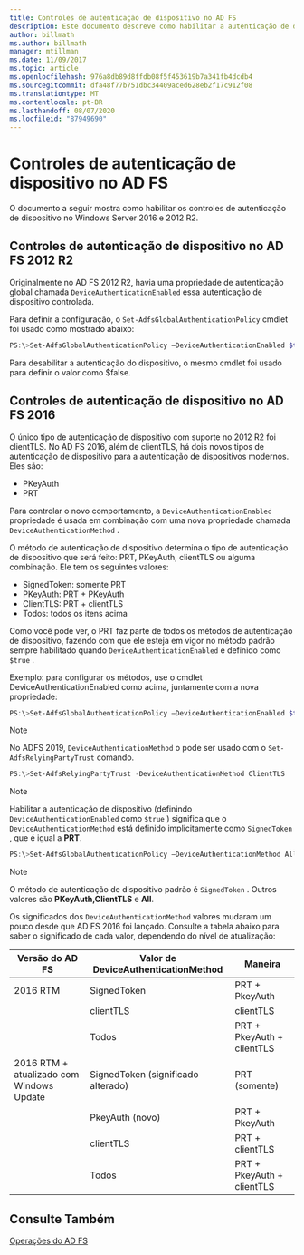 ```yaml
---
title: Controles de autenticação de dispositivo no AD FS
description: Este documento descreve como habilitar a autenticação de dispositivo no AD FS para Windows Server 2016 e 2012 R2
author: billmath
ms.author: billmath
manager: mtillman
ms.date: 11/09/2017
ms.topic: article
ms.openlocfilehash: 976a8db89d8ffdb08f5f453619b7a341fb4dcdb4
ms.sourcegitcommit: dfa48f77b751dbc34409aced628eb2f17c912f08
ms.translationtype: MT
ms.contentlocale: pt-BR
ms.lasthandoff: 08/07/2020
ms.locfileid: "87949690"
---
```

# <a name="device-authentication-controls-in-ad-fs"></a>Controles de autenticação de dispositivo no AD FS
O documento a seguir mostra como habilitar os controles de autenticação de dispositivo no Windows Server 2016 e 2012 R2.

## <a name="device-authentication-controls-in-ad-fs-2012-r2"></a>Controles de autenticação de dispositivo no AD FS 2012 R2
Originalmente no AD FS 2012 R2, havia uma propriedade de autenticação global chamada `DeviceAuthenticationEnabled` essa autenticação de dispositivo controlada.

Para definir a configuração, o `Set-AdfsGlobalAuthenticationPolicy` cmdlet foi usado como mostrado abaixo:


``` powershell
PS:\>Set-AdfsGlobalAuthenticationPolicy –DeviceAuthenticationEnabled $true
```



Para desabilitar a autenticação do dispositivo, o mesmo cmdlet foi usado para definir o valor como $false.

## <a name="device-authentication-controls-in-ad-fs-2016"></a>Controles de autenticação de dispositivo no AD FS 2016
O único tipo de autenticação de dispositivo com suporte no 2012 R2 foi clientTLS.  No AD FS 2016, além de clientTLS, há dois novos tipos de autenticação de dispositivo para a autenticação de dispositivos modernos.  Eles são:
- PKeyAuth
- PRT

Para controlar o novo comportamento, a `DeviceAuthenticationEnabled` propriedade é usada em combinação com uma nova propriedade chamada `DeviceAuthenticationMethod` .

O método de autenticação de dispositivo determina o tipo de autenticação de dispositivo que será feito: PRT, PKeyAuth, clientTLS ou alguma combinação.
Ele tem os seguintes valores:
 - SignedToken: somente PRT
 - PKeyAuth: PRT + PKeyAuth
 - ClientTLS: PRT + clientTLS
 - Todos: todos os itens acima

Como você pode ver, o PRT faz parte de todos os métodos de autenticação de dispositivo, fazendo com que ele esteja em vigor no método padrão sempre habilitado quando `DeviceAuthenticationEnabled` é definido como `$true` .

Exemplo: para configurar os métodos, use o cmdlet DeviceAuthenticationEnabled como acima, juntamente com a nova propriedade:

``` powershell
PS:\>Set-AdfsGlobalAuthenticationPolicy –DeviceAuthenticationEnabled $true
```

>[!NOTE]
> No ADFS 2019, `DeviceAuthenticationMethod` o pode ser usado com o `Set-AdfsRelyingPartyTrust` comando.

``` powershell
PS:\>Set-AdfsRelyingPartyTrust -DeviceAuthenticationMethod ClientTLS
```

>[!NOTE]
> Habilitar a autenticação de dispositivo (definindo `DeviceAuthenticationEnabled` como `$true` ) significa que o `DeviceAuthenticationMethod` está definido implicitamente como `SignedToken` , que é igual a **PRT**.


``` powershell
PS:\>Set-AdfsGlobalAuthenticationPolicy –DeviceAuthenticationMethod All
```
> [!NOTE]
> O método de autenticação de dispositivo padrão é `SignedToken` .  Outros valores são **PKeyAuth,**<strong>ClientTLS</strong> e **All**.

Os significados dos `DeviceAuthenticationMethod` valores mudaram um pouco desde que AD FS 2016 foi lançado.  Consulte a tabela abaixo para saber o significado de cada valor, dependendo do nível de atualização:


|Versão do AD FS|Valor de DeviceAuthenticationMethod|Maneira|
| ----- | ----- | ----- |
|2016 RTM|SignedToken|PRT + PkeyAuth|
||clientTLS|clientTLS|
||Todos|PRT + PkeyAuth + clientTLS|
|2016 RTM + atualizado com Windows Update|SignedToken (significado alterado)|PRT (somente)|
||PkeyAuth (novo)|PRT + PkeyAuth|
||clientTLS|PRT + clientTLS|
||Todos|PRT + PkeyAuth + clientTLS|

## <a name="see-also"></a>Consulte Também
[Operações do AD FS](../ad-fs-operations.md)

